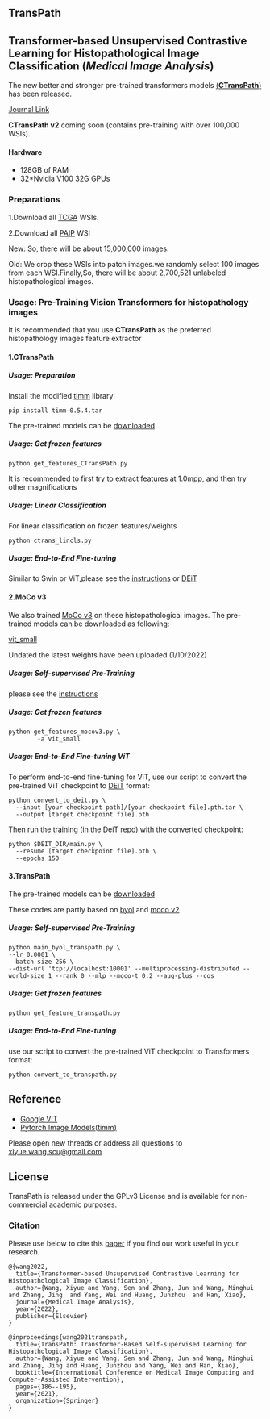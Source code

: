 
## TransPath
## Transformer-based Unsupervised Contrastive Learning for Histopathological Image Classification (*Medical Image Analysis*)
The new better and stronger pre-trained transformers models [(**CTransPath**)](https://www.sciencedirect.com/science/article/abs/pii/S1361841522002043) has been released.

[Journal Link](https://www.sciencedirect.com/science/article/abs/pii/S1361841522002043)

**CTransPath v2** coming soon (contains pre-training with over 100,000 WSIs).

#### Hardware

* 128GB of RAM
* 32*Nvidia V100 32G GPUs

### Preparations
1.Download all [TCGA](https://portal.gdc.cancer.gov/projects?filters=%7B%22op%22%3A%22and%22%2C%22content%22%3A%5B%7B%22op%22%3A%22in%22%2C%22content%22%3A%7B%22field%22%3A%22projects.program.name%22%2C%22value%22%3A%5B%22TCGA%22%5D%7D%7D%5D%7D) WSIs.

2.Download all [PAIP](http://wisepaip.org/paip) WSI


New: So, there will be about 15,000,000 images.

Old: We crop these WSIs into patch images.we randomly select 100 images from each WSI.Finally,So, there will be about 2,700,521 unlabeled histopathological
images.

### Usage: Pre-Training Vision Transformers for histopathology images

It is recommended that you use **CTransPath** as the preferred histopathology images feature extractor

#### 1.CTransPath

##### Usage: Preparation
Install the modified [timm](https://drive.google.com/file/d/1JV7aj9rKqGedXY1TdDfi3dP07022hcgZ/view?usp=sharing) library
```
pip install timm-0.5.4.tar
```

The pre-trained models can be [downloaded](https://drive.google.com/file/d/1DoDx_70_TLj98gTf6YTXnu4tFhsFocDX/view?usp=sharing)

##### Usage: Get frozen features

```
python get_features_CTransPath.py
```
It is recommended to first try to extract features at 1.0mpp, and then try other magnifications

##### Usage: Linear Classification
For linear classification on frozen features/weights

```
python ctrans_lincls.py
```
##### Usage: End-to-End Fine-tuning

Similar to Swin or ViT,please see the [instructions](https://github.com/microsoft/Swin-Transformer#swin-transformer) or [DEiT](https://github.com/facebookresearch/deit)

#### 2.MoCo v3 
We also trained [MoCo v3](https://arxiv.org/abs/2104.02057) on these histopathological images.
The pre-trained  models can be downloaded as following:

[vit_small](https://drive.google.com/file/d/13d_SHy9t9JCwp_MsU2oOUZ5AvI6tsC-K/view?usp=sharing)

Undated the latest weights have been uploaded (1/10/2022)
##### Usage: Self-supervised Pre-Training
please see the [instructions](https://github.com/facebookresearch/moco-v3)

##### Usage: Get frozen features

```
python get_features_mocov3.py \
        -a vit_small
```
##### Usage: End-to-End Fine-tuning ViT
To perform end-to-end fine-tuning for ViT, use our script to convert the pre-trained ViT checkpoint to [DEiT](https://github.com/facebookresearch/deit) format:
```
python convert_to_deit.py \
  --input [your checkpoint path]/[your checkpoint file].pth.tar \
  --output [target checkpoint file].pth
```
Then run the training (in the DeiT repo) with the converted checkpoint:
```
python $DEIT_DIR/main.py \
  --resume [target checkpoint file].pth \
  --epochs 150
```

#### 3.TransPath

The pre-trained  models can be [downloaded](https://drive.google.com/file/d/1dhysqcv_Ct_A96qOF8i6COTK3jLb56vx/view?usp=sharing)

These codes are partly based on [byol](https://github.com/lucidrains/byol-pytorch) and [moco v2](https://github.com/facebookresearch/moco)
##### Usage: Self-supervised Pre-Training
```
python main_byol_transpath.py \
--lr 0.0001 \
--batch-size 256 \
--dist-url 'tcp://localhost:10001' --multiprocessing-distributed --world-size 1 --rank 0 --mlp --moco-t 0.2 --aug-plus --cos
```
##### Usage: Get frozen features
```
python get_feature_transpath.py
```

##### Usage: End-to-End Fine-tuning
use our script to convert the pre-trained ViT checkpoint to Transformers format:
```
python convert_to_transpath.py 
```


## Reference
* [Google ViT](https://github.com/google-research/vision_transformer)
* [Pytorch Image Models(timm)](https://github.com/rwightman/pytorch-image-models)

Please open new threads or address all questions to xiyue.wang.scu@gmail.com
## License

TransPath is released under the GPLv3 License and is available for non-commercial academic purposes.

### Citation
Please use below to cite this [paper](https://www.sciencedirect.com/science/article/abs/pii/S1361841522002043) if you find our work useful in your research.


```
@{wang2022,
  title={Transformer-based Unsupervised Contrastive Learning for Histopathological Image Classification},
  author={Wang, Xiyue and Yang, Sen and Zhang, Jun and Wang, Minghui and Zhang, Jing  and Yang, Wei and Huang, Junzhou  and Han, Xiao},
  journal={Medical Image Analysis},
  year={2022},
  publisher={Elsevier}
}
``` 

```
@inproceedings{wang2021transpath,
  title={TransPath: Transformer-Based Self-supervised Learning for Histopathological Image Classification},
  author={Wang, Xiyue and Yang, Sen and Zhang, Jun and Wang, Minghui and Zhang, Jing and Huang, Junzhou and Yang, Wei and Han, Xiao},
  booktitle={International Conference on Medical Image Computing and Computer-Assisted Intervention},
  pages={186--195},
  year={2021},
  organization={Springer}
}
``` 






